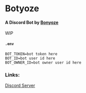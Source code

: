 # Botyoze
#### A Discord Bot by [Bonyoze](https://github.com/bonyoze)

WIP

#### `.env`
```
BOT_TOKEN=bot token here
BOT_ID=bot user id here
BOT_OWNER_ID=bot owner user id here
```

### Links:
[Discord Server](https://discord.gg/hnf57sjJDP)
